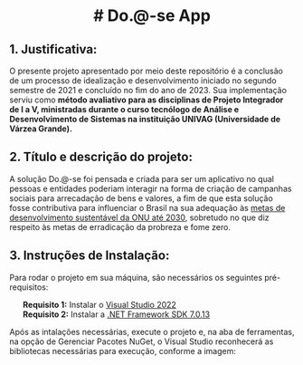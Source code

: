 <h1 align="center"> # Do.@-se App </h1>

<h2>1. Justificativa:</h2>

<p>
O presente projeto apresentado por meio deste repositório é a conclusão de um processo de idealização e desenvolvimento iniciado no segundo semestre de 2021 e concluído no fim do ano de 2023. Sua implementação serviu como <strong>método avaliativo para as disciplinas de Projeto Integrador de I a V, ministradas durante o curso tecnólogo de Análise e Desenvolvimento de Sistemas na instituição UNIVAG (Universidade de Várzea Grande).</strong>
</p>

<h2>2. Título e descrição do projeto:</h2>

<p>
A solução Do.@-se foi pensada e criada para ser um aplicativo no qual pessoas e entidades poderiam interagir na forma de criação de campanhas sociais para arrecadação de bens e valores, a fim de que esta solução fosse contributiva para influenciar o Brasil na sua adequação às <a href="https://brasil.un.org/pt-br/sdgs" target="_blank">metas de desenvolvimento sustentável da ONU até 2030</a>, sobretudo no que diz respeito às metas de erradicação da probreza e fome zero.
</p>

<h2>3. Instruções de Instalação:</h2>

<p>
Para rodar o projeto em sua máquina, são necessários os seguintes pré-requisitos:
<ul>
    <li style="display: inline-block;">
        <strong>Requisito 1:</strong> Instalar o <a href="https://visualstudio.microsoft.com/pt-br/downloads/">Visual Studio 2022</a>
    </li>
     <li style="display: inline-block;">
        <strong>Requisito 2:</strong> Instalar a <a href="https://dotnet.microsoft.com/pt-br/download/dotnet/7.0">.NET Framework SDK 7.0.13 </a>
    </li>
</ul>

<p> Após as intalações necessárias, execute o projeto e, na aba de ferramentas, na opção de Gerenciar Pacotes NuGet, o Visual Studio reconhecerá as bibliotecas necessárias para execução, conforme a imagem: </p>



  
  
